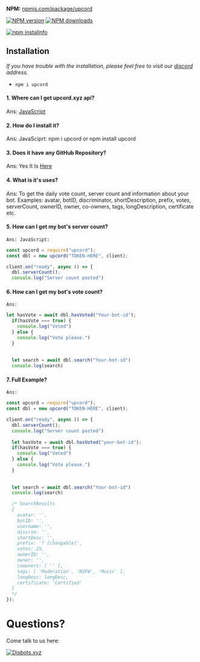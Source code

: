 **NPM:** [npmjs.com/package/upcord](https://www.npmjs.com/package/upcord)<br>


<a href="npmjs.com/package/upcord"><img src="https://img.shields.io/npm/v/upcord.svg?maxAge=3600" alt="NPM version" /></a>
<a href="https://www.npmjs.com/package/upcord"><img src="https://img.shields.io/npm/dt/upcord.svg?maxAge=3600" alt="NPM downloads" /></a>


<a href="https://nodei.co/npm/upcord"><img src="https://nodei.co/npm/upcord.png?downloads=true&stars=true" alt="npm installnfo" /></a>


## Installation
*If you have trouble with the installation, please feel free to visit our [discord](https://discord.gg/m5vUJVztpt) address.*
- `npm i upcord`

#### 1. Where can I get upcord.xyz api?
  Ans: [JavaScript](https://www.npmjs.com/package/upcord)


#### 2. How do I install it?
  Ans: JavaSciprt: npm i upcord or npm install upcord


#### 3. Does it have any GitHub Repository?
  Ans: Yes It Is [Here](https://github.com/Upcord/api)

#### 4. What is it's uses?
  Ans: To get the daily vote count, server count and information about your bot.
Examples:  avatar, botID, discriminator, shortDescription, prefix, votes, serverCount, ownerID, owner, co-owners, tags, longDescription, certificate etc.

#### 5. How can I get my bot's server count?
  `Ans: JavaScript:`
```js
const upcord = require("upcord");
const dbl = new upcord("TOKEN-HERE", client);

client.on("ready", async () => {
  dbl.serverCount();
  console.log("Server count posted")

```

#### 6. How can I get my bot's vote count?
  `Ans:`
```js
let hasVote = await dbl.hasVoted("Your-bot-id");
  if(hasVote === true) {
    console.log("Voted")
  } else {
    console.log("Vote please.")
  }
  
  
  let search = await dbl.search("Your-bot-id")
  console.log(search)

```

#### 7. Full Example?
  `Ans:`
```js
const upcord = require("upcord");
const dbl = new upcord("TOKEN-HERE", client);

client.on("ready", async () => {
  dbl.serverCount();
  console.log("Server count posted")
  
  let hasVote = await dbl.hasVoted("your-bot-id");
  if(hasVote === true) {
    console.log("Voted")
  } else {
    console.log("Vote please.")
  }
  
  
  let search = await dbl.search("Your-bot-id")
  console.log(search)

  /* SearchResults
  {
    avatar: '',
    botID: '',
    username: '',
    discrim: '',
    shortDesc: '',
    prefix: '? [changable]',
    votes: 25,
    ownerID: '',
    owner: '',
    coowners: [ '' ],
    tags: [ 'Moderation', 'NSFW', 'Music' ],
    longDesc: longDesc,
    certificate: 'Certified'
  }
  */
});

```
# Questions?
Come talk to us here:

[![Disbots.xyz](https://discord.com/api/guilds/847364462876033064/embed.png?style=banner1)](https://discord.gg/TZpHeSQg3z)
